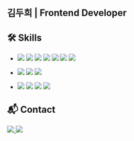 ## 김두희 | Frontend Developer

## 🛠 Skills  
<ul>
  <li>
    <p align="left">
      <img src="https://img.shields.io/badge/React-61DAFB?style=flat-square&logo=react&logoColor=white"/>
      <img src="https://img.shields.io/badge/Vue.js-4FC08D?style=flat-square&logo=vuedotjs&logoColor=white"/>
      <img src="https://img.shields.io/badge/Nuxt.js-00DC82?style=flat-square&logo=nuxtdotjs&logoColor=white"/>
      <img src="https://img.shields.io/badge/JavaScript-F7DF1E?style=flat-square&logo=javascript&logoColor=black"/>
      <img src="https://img.shields.io/badge/TypeScript-3178C6?style=flat-square&logo=typescript&logoColor=white"/>
      <img src="https://img.shields.io/badge/HTML5-E34F26?style=flat-square&logo=html5&logoColor=white"/>
      <img src="https://img.shields.io/badge/CSS-1572B6?style=flat-square&logo=css3&logoColor=white"/>
    </p>
  </li>
  <li>
    <p align="left">
      <img src="https://img.shields.io/badge/C%23-239120?style=flat-square&logo=c-sharp&logoColor=white"/>
      <img src="https://img.shields.io/badge/WPF-5C2D91?style=flat-square&logo=windows&logoColor=white"/>
      <img src="https://img.shields.io/badge/WinForms-0078D7?style=flat-square&logo=windows&logoColor=white"/>
    </p>
  </li>
  <li>
    <p align="left">
      <img src="https://img.shields.io/badge/Git-F05032?style=flat-square&logo=git&logoColor=white"/>
      <img src="https://img.shields.io/badge/GitHub-181717?style=flat-square&logo=github&logoColor=white"/>
      <img src="https://img.shields.io/badge/Notion-000000?style=flat-square&logo=notion&logoColor=white"/>
      <img src="https://img.shields.io/badge/Slack-4A154B?style=flat-square&logo=slack&logoColor=white"/>
    </p>
  </li>
</ul>

## 📬 Contact  

<p align="left">
  <a href="https://ddoit.hashnode.dev/" target="_blank">
    <img src="https://img.shields.io/badge/Blog-2962FF?style=flat-square&logo=hashnode&logoColor=white"/>
  </a>
  <a href="https://www.linkedin.com/in/두희-김-939061270" target="_blank">
    <img src="https://img.shields.io/badge/LinkedIn-0A66C2?style=flat-square&logo=linkedin&logoColor=white"/>
  </a>
</p>


